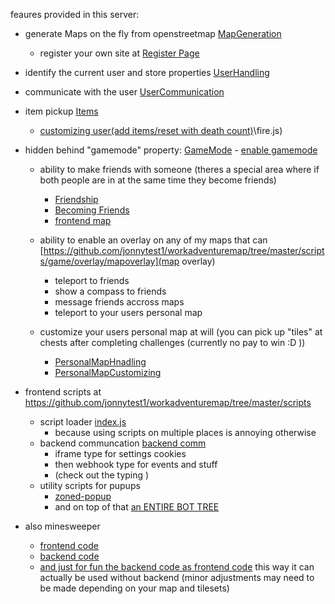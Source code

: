 feaures provided in this server:


- generate Maps on the fly from openstreetmap  [MapGeneration](./resources/mapserver/mapserver.ts)
  - register your own site at [Register Page](https://pi4.e6azumuvyiabvs9s.myfritz.net/mapserver/register.html)
- identify the current user and store properties [UserHandling](./index.ts)
- communicate with the user [UserCommunication](./resources/mapserver/message-communication/user-service.ts)
- item pickup [Items](resources\mapserver\user\inventory\inventory-item-activation.ts)
  - [customizing user(add items/reset with death count)](https://github.com/jonnytest1/workadventuremap/tree/master/scripts)\fire.js)

- hidden behind "gamemode" property: [GameMode](./resources/mapserver/user/user.ts#User.gameModeEnabled)
      - [enable gamemode](https://github.com/jonnytest1/workadventuremap/tree/master/scripts/game-mode.js)
  - ability to make friends with someone (theres a special area where if both people are in at the same time they become friends) 
    - [Friendship](./resources/mapserver/user/friendship.ts)
    - [Becoming Friends](./resources/mapserver/message-communication/friendship-service.ts)
    - [frontend map](https://github.com/jonnytest1/workadventuremap/blob/master/scripts/church.js)
  
  - ability to enable an overlay on any of my maps that can [https://github.com/jonnytest1/workadventuremap/tree/master/scripts/game/overlay/mapoverlay](map overlay)
    - teleport to friends 
    - show a compass to friends
    - message friends accross maps
    - teleport to your users personal map
  - customize your users personal map at will (you can pick up "tiles" at chests after completing challenges (currently no pay to win :D ))
    -  [PersonalMapHnadling](resources\mapserver\service\user-map-loader.ts)
    -  [PersonalMapCustomizing](resources\mapserver\user\inventory\inventory-item-activation.ts)
  
- frontend scripts at https://github.com/jonnytest1/workadventuremap/tree/master/scripts
    - script loader [index.js](https://github.com/jonnytest1/workadventuremap/tree/master/scripts/index.js)
      - because using scripts on multiple places is annoying otherwise
    - backend communcation [backend comm](https://github.com/jonnytest1/workadventuremap/tree/master/scripts/backend-connection.js)
      - iframe type for settings cookies
      - then webhook type for events and stuff
      - (check out the typing )
    - utility scripts for pupups 
      - [zoned-popup](https://github.com/jonnytest1/workadventuremap/tree/master/scripts/zoned-popup.js)
      - and on top of that [an ENTIRE BOT TREE](https://github.com/jonnytest1/workadventuremap/tree/master/scripts/conversation.js)

- also minesweeper
  - [frontend code](public\minesweeper.js)
  - [backend code](resources/mapserver/message-communication/minesweeper-service.ts)
  - [and just for fun the backend code as frontend code](public/minesweeper-local.js) this way it can actually be used without backend (minor adjustments may need to be made depending on your map and tilesets)